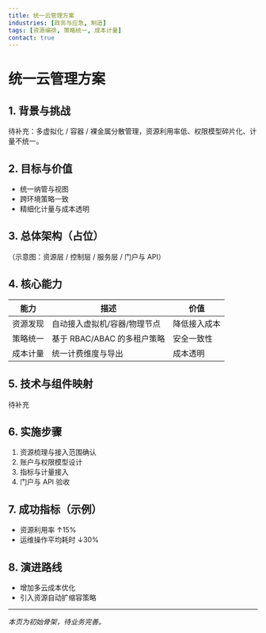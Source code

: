 ```yaml
---
title: 统一云管理方案
industries: [政务与应急, 制造]
tags: [资源编排, 策略统一, 成本计量]
contact: true
---
```

# 统一云管理方案


## 1. 背景与挑战
待补充：多虚拟化 / 容器 / 裸金属分散管理，资源利用率低、权限模型碎片化、计量不统一。

## 2. 目标与价值
- 统一纳管与视图
- 跨环境策略一致
- 精细化计量与成本透明

## 3. 总体架构（占位）
（示意图：资源层 / 控制层 / 服务层 / 门户与 API）

## 4. 核心能力
| 能力 | 描述 | 价值 |
| ---- | ---- | ---- |
| 资源发现 | 自动接入虚拟机/容器/物理节点 | 降低接入成本 |
| 策略统一 | 基于 RBAC/ABAC 的多租户策略 | 安全一致性 |
| 成本计量 | 统一计费维度与导出 | 成本透明 |

## 5. 技术与组件映射
待补充

## 6. 实施步骤
1. 资源梳理与接入范围确认
2. 账户与权限模型设计
3. 指标与计量接入
4. 门户与 API 验收

## 7. 成功指标（示例）
- 资源利用率 ↑15%
- 运维操作平均耗时 ↓30%

## 8. 演进路线
- 增加多云成本优化
- 引入资源自动扩缩容策略

---
_本页为初始骨架，待业务完善。_
